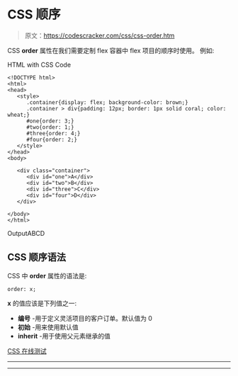 # CSS 顺序

> 原文：<https://codescracker.com/css/css-order.htm>

CSS **order** 属性在我们需要定制 flex 容器中 flex 项目的顺序时使用。 例如:

HTML with CSS Code

```
<!DOCTYPE html>
<html>
<head>
   <style>
      .container{display: flex; background-color: brown;}
      .container > div{padding: 12px; border: 1px solid coral; color: wheat;}
      #one{order: 3;}
      #two{order: 1;}
      #three{order: 4;}
      #four{order: 2;}
   </style>
</head>
<body>

   <div class="container">
      <div id="one">A</div>
      <div id="two">B</div>
      <div id="three">C</div>
      <div id="four">D</div>
   </div>

</body>
</html>
```

OutputABCD

## CSS 顺序语法

CSS 中 **order** 属性的语法是:

```
order: x;
```

**x** 的值应该是下列值之一:

*   **编号** -用于定义灵活项目的客户订单。默认值为 0
*   **初始** -用来使用默认值
*   **inherit** -用于使用父元素继承的值

[CSS 在线测试](/exam/showtest.php?subid=5)

* * *

* * *